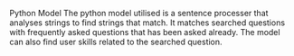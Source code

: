 Python Model
The python model utilised is a sentence processer that analyses strings to find strings that match. It matches searched questions with frequently asked questions that has been asked already. The model can also find user skills related to the searched question.


